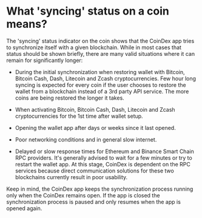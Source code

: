 # What 'syncing' status on a coin means?

The 'syncing' status indicator on the coin shows that the CoinDex app tries to synchronize itself with a given blockchain. While in most cases that status should be shown briefly, there are many valid situations where it can remain for significantly longer:
- During the initial synchronization when restoring wallet with Bitcoin, Bitcoin Cash, Dash, Litecoin and Zcash cryptocurrencies. Few hour long syncing is expected for every coin if the user chooses to restore the wallet from a blockchain instead of a 3rd party API service. The more coins are being restored the longer it takes.

- When activating Bitcoin, Bitcoin Cash, Dash, Litecoin and Zcash cryptocurrencies for the 1st time after wallet setup.

- Opening the wallet app after days or weeks since it last opened.

- Poor networking conditions and in general slow internet.

- Delayed or slow response times for Ethereum and Binance Smart Chain RPC providers. It's generally advised to wait for a few minutes or try to restart the wallet app. At this stage, CoinDex is dependent on the RPC services because direct communication solutions for these two blockchains currently result in poor usability.

Keep in mind, the CoinDex app keeps the synchronization process running only when the CoinDex remains open. If the app is closed the synchronization process is paused and only resumes when the app is opened again.

